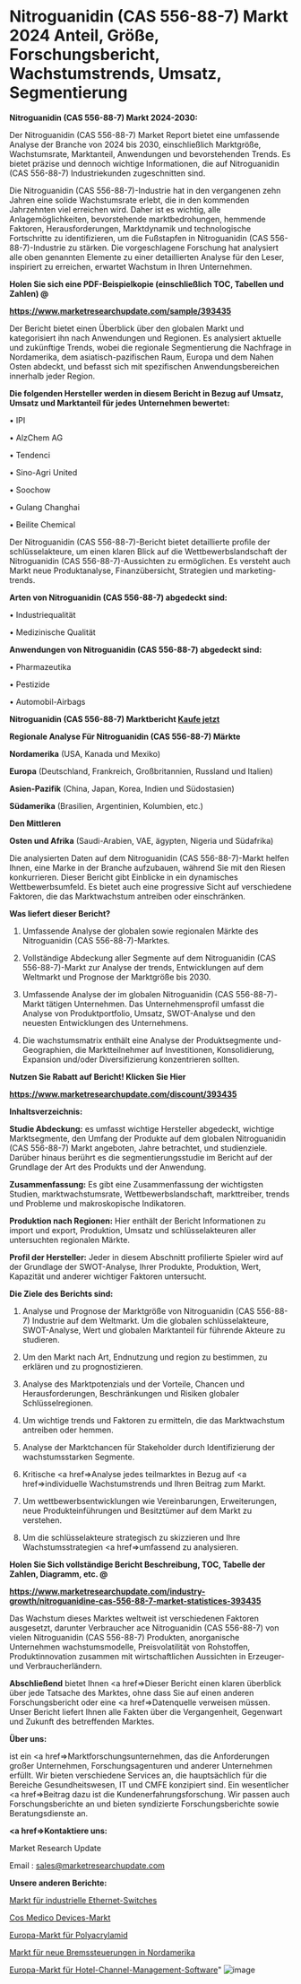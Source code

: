 # Nitroguanidin (CAS 556-88-7) Markt 2024 Anteil, Größe, Forschungsbericht, Wachstumstrends, Umsatz, Segmentierung

<strong>Nitroguanidin (CAS 556-88-7) Markt 2024-2030:</strong>

Der Nitroguanidin (CAS 556-88-7) Market Report bietet eine umfassende Analyse der Branche von 2024 bis 2030, einschließlich Marktgröße, Wachstumsrate, Marktanteil, Anwendungen und bevorstehenden Trends. Es bietet präzise und dennoch wichtige Informationen, die auf Nitroguanidin (CAS 556-88-7) Industriekunden zugeschnitten sind.

Die Nitroguanidin (CAS 556-88-7)-Industrie hat in den vergangenen zehn Jahren eine solide Wachstumsrate erlebt, die in den kommenden Jahrzehnten viel erreichen wird. Daher ist es wichtig, alle Anlagemöglichkeiten, bevorstehende marktbedrohungen, hemmende Faktoren, Herausforderungen, Marktdynamik und technologische Fortschritte zu identifizieren, um die Fußstapfen in Nitroguanidin (CAS 556-88-7)-Industrie zu stärken. Die vorgeschlagene Forschung hat analysiert alle oben genannten Elemente zu einer detaillierten Analyse für den Leser, inspiriert zu erreichen, erwartet Wachstum in Ihren Unternehmen.



<strong>Holen Sie sich eine PDF-Beispielkopie (einschließlich TOC, Tabellen und Zahlen) @
</strong>

<strong><a href=https://www.marketresearchupdate.com/sample/393435>

<strong>https://www.marketresearchupdate.com/sample/393435</u></font></a></strong></strong>

Der Bericht bietet einen Überblick über den globalen Markt und kategorisiert ihn nach Anwendungen und Regionen. Es analysiert aktuelle und zukünftige Trends, wobei die regionale Segmentierung die Nachfrage in Nordamerika, dem asiatisch-pazifischen Raum, Europa und dem Nahen Osten abdeckt, und befasst sich mit spezifischen Anwendungsbereichen innerhalb jeder Region.



<strong>Die folgenden Hersteller werden in diesem Bericht in Bezug auf Umsatz, Umsatz und Marktanteil für jedes Unternehmen bewertet:</strong>

• IPI

• AlzChem AG

• Tendenci

• Sino-Agri United

• Soochow

• Gulang Changhai

• Beilite Chemical

Der Nitroguanidin (CAS 556-88-7)-Bericht bietet detaillierte profile der schlüsselakteure, um einen klaren Blick auf die Wettbewerbslandschaft der Nitroguanidin (CAS 556-88-7)-Aussichten zu ermöglichen. Es versteht auch Markt neue Produktanalyse, Finanzübersicht, Strategien und marketing-trends.



<strong>Arten von Nitroguanidin (CAS 556-88-7) abgedeckt sind:</strong>

• Industriequalität

• Medizinische Qualität



<strong>Anwendungen von Nitroguanidin (CAS 556-88-7) abgedeckt sind:</strong>

• Pharmazeutika

• Pestizide

• Automobil-Airbags



<strong>Nitroguanidin (CAS 556-88-7) Marktbericht <a href=https://www.marketresearchupdate.com/buynow/393435>Kaufe jetzt</a></strong>



<strong>Regionale Analyse Für Nitroguanidin (CAS 556-88-7) Märkte</strong>



<strong>Nordamerika</strong> (USA, Kanada und Mexiko)



<strong>Europa</strong> (Deutschland, Frankreich, Großbritannien, Russland und Italien)



<strong>Asien-Pazifik</strong> (China, Japan, Korea, Indien und Südostasien)



<strong>Südamerika</strong> (Brasilien, Argentinien, Kolumbien, etc.)



<strong>Den Mittleren</strong> 

<strong>Osten und Afrika</strong> (Saudi-Arabien, VAE, ägypten, Nigeria und Südafrika)

Die analysierten Daten auf dem Nitroguanidin (CAS 556-88-7)-Markt helfen Ihnen, eine Marke in der Branche aufzubauen, während Sie mit den Riesen konkurrieren. Dieser Bericht gibt Einblicke in ein dynamisches Wettbewerbsumfeld. Es bietet auch eine progressive Sicht auf verschiedene Faktoren, die das Marktwachstum antreiben oder einschränken.



<strong>Was liefert dieser Bericht?</strong>

1. Umfassende Analyse der globalen sowie regionalen Märkte des Nitroguanidin (CAS 556-88-7)-Marktes.

2. Vollständige Abdeckung aller Segmente auf dem Nitroguanidin (CAS 556-88-7)-Markt zur Analyse der trends, Entwicklungen auf dem Weltmarkt und Prognose der Marktgröße bis 2030.

3. Umfassende Analyse der im globalen Nitroguanidin (CAS 556-88-7)-Markt tätigen Unternehmen. Das Unternehmensprofil umfasst die Analyse von Produktportfolio, Umsatz, SWOT-Analyse und den neuesten Entwicklungen des Unternehmens.

4. Die wachstumsmatrix enthält eine Analyse der Produktsegmente und-Geographien, die Marktteilnehmer auf Investitionen, Konsolidierung, Expansion und/oder Diversifizierung konzentrieren sollten.



<strong>Nutzen Sie Rabatt auf Bericht! Klicken Sie Hier
</strong>

<strong><a href=https://www.marketresearchupdate.com/discount/393435>https://www.marketresearchupdate.com/discount/393435</b></u></font></strong></a>



<strong>Inhaltsverzeichnis:</strong>



<strong>Studie Abdeckung:</strong> es umfasst wichtige Hersteller abgedeckt, wichtige Marktsegmente, den Umfang der Produkte auf dem globalen Nitroguanidin (CAS 556-88-7) Markt angeboten, Jahre betrachtet, und studienziele. Darüber hinaus berührt es die segmentierungsstudie im Bericht auf der Grundlage der Art des Produkts und der Anwendung.



<strong>Zusammenfassung:</strong> Es gibt eine Zusammenfassung der wichtigsten Studien, marktwachstumsrate, Wettbewerbslandschaft, markttreiber, trends und Probleme und makroskopische Indikatoren.



<strong>Produktion nach Regionen:</strong> Hier enthält der Bericht Informationen zu import und export, Produktion, Umsatz und schlüsselakteuren aller untersuchten regionalen Märkte.



<strong>Profil der Hersteller:</strong> Jeder in diesem Abschnitt profilierte Spieler wird auf der Grundlage der SWOT-Analyse, Ihrer Produkte, Produktion, Wert, Kapazität und anderer wichtiger Faktoren untersucht.



<strong>Die Ziele des Berichts sind:</strong>

1) Analyse und Prognose der Marktgröße von Nitroguanidin (CAS 556-88-7) Industrie auf dem Weltmarkt.
Um die globalen schlüsselakteure, SWOT-Analyse, Wert und globalen Marktanteil für führende Akteure zu studieren.

2) Um den Markt nach Art, Endnutzung und region zu bestimmen, zu erklären und zu prognostizieren.

3) Analyse des Marktpotenzials und der Vorteile, Chancen und Herausforderungen, Beschränkungen und Risiken globaler Schlüsselregionen.

4) Um wichtige trends und Faktoren zu ermitteln, die das Marktwachstum antreiben oder hemmen.

5) Analyse der Marktchancen für Stakeholder durch Identifizierung der wachstumsstarken Segmente.

6) Kritische <a href=>Analyse</a> jedes teilmarktes in Bezug auf <a href=>individuelle</a> Wachstumstrends und Ihren Beitrag zum Markt.

7) Um wettbewerbsentwicklungen wie Vereinbarungen, Erweiterungen, neue Produkteinführungen und Besitztümer auf dem Markt zu verstehen.

8) Um die schlüsselakteure strategisch zu skizzieren und Ihre Wachstumsstrategien <a href=>umfassend</a> zu analysieren.



<strong>Holen Sie Sich vollständige Bericht Beschreibung, TOC, Tabelle der Zahlen, Diagramm, etc. @ </strong>

<strong><a href=https://www.marketresearchupdate.com/industry-growth/nitroguanidine-cas-556-88-7-market-statistices-393435>https://www.marketresearchupdate.com/industry-growth/nitroguanidine-cas-556-88-7-market-statistices-393435</a></font></strong>

Das Wachstum dieses Marktes weltweit ist verschiedenen Faktoren ausgesetzt, darunter Verbraucher ace Nitroguanidin (CAS 556-88-7) von vielen Nitroguanidin (CAS 556-88-7) Produkten, anorganische Unternehmen wachstumsmodelle, Preisvolatilität von Rohstoffen, Produktinnovation zusammen mit wirtschaftlichen Aussichten in Erzeuger-und Verbraucherländern.



<strong>Abschließend</strong> bietet Ihnen <a href=>Dieser</a> Bericht einen klaren überblick über jede Tatsache des Marktes, ohne dass Sie auf einen anderen Forschungsbericht oder eine <a href=>Datenquelle</a> verweisen müssen. Unser Bericht liefert Ihnen alle Fakten über die Vergangenheit, Gegenwart und Zukunft des betreffenden Marktes.



<strong>Über uns:</strong>

 ist ein <a href=>Marktfors</a>chungsunternehmen, das die Anforderungen großer Unternehmen, Forschungsagenturen und anderer Unternehmen erfüllt. Wir bieten verschiedene Services an, die hauptsächlich für die Bereiche Gesundheitswesen, IT und CMFE konzipiert sind. Ein wesentlicher <a href=>Beitrag</a> dazu ist die Kundenerfahrungsforschung. Wir passen auch Forschungsberichte an und bieten syndizierte Forschungsberichte sowie Beratungsdienste an.



<strong><a href=>Kontaktiere uns:</a></strong>

Market Research Update

Email : sales@marketresearchupdate.com



<strong>Unsere anderen Berichte:</strong>

<a href=https://www.linkedin.com/pulse/industrial-ethernet-switch-market-2023-challenges-business>Markt für industrielle Ethernet-Switches</a>

<a href=https://www.linkedin.com/pulse/cos-medico-devices-market-research>Cos Medico Devices-Markt</a>

<a href=https://www.linkedin.com/pulse/europe-polyacrylamide-market-size-share-trends-growth>Europa-Markt für Polyacrylamid</a>

<a href=https://www.linkedin.com/pulse/north-america-new-braking-controller-market>Markt für neue Bremssteuerungen in Nordamerika</a>

<a href=https://www.linkedin.com/pulse/europe-hotel-channel-management-software-market>Europa-Markt für Hotel-Channel-Management-Software</a>"
![image](https://github.com/meghapanth/markettrends/assets/163847665/f2cb43a2-5182-4909-abeb-efa55ec01e46)
